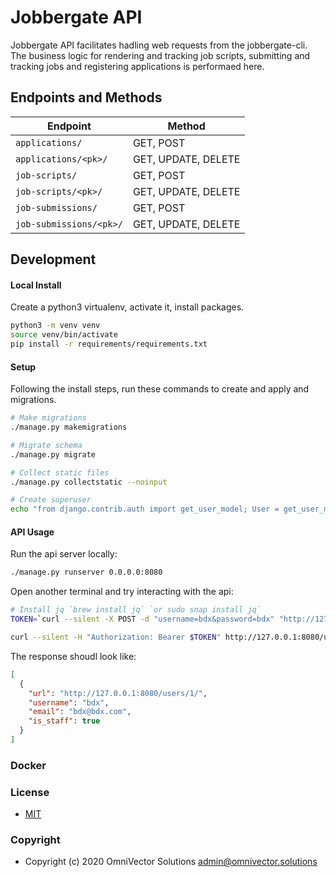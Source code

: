 # Jobbergate API
Jobbergate API facilitates hadling web requests from the jobbergate-cli. The business logic for rendering and tracking job scripts, submitting and tracking jobs and registering applications is performaed here.


## Endpoints and Methods

Endpoint                  | Method
------------------------- | -------------------
`applications/`           | GET, POST
`applications/<pk>/`      | GET, UPDATE, DELETE
`job-scripts/`            | GET, POST
`job-scripts/<pk>/`       | GET, UPDATE, DELETE
`job-submissions/`        | GET, POST
`job-submissions/<pk>/`   | GET, UPDATE, DELETE


## Development
#### Local Install
Create a python3 virtualenv, activate it, install packages.
```bash
python3 -m venv venv
source venv/bin/activate
pip install -r requirements/requirements.txt
```

#### Setup
Following the install steps, run these commands to create and apply and migrations.
```bash
# Make migrations
./manage.py makemigrations

# Migrate schema
./manage.py migrate

# Collect static files
./manage.py collectstatic --noinput

# Create superuser
echo "from django.contrib.auth import get_user_model; User = get_user_model(); User.objects.create_superuser('bdx', 'bdx@bdx.com', 'bdx')" | ./manage.py shell
```

#### API Usage
Run the api server locally:
```bash
./manage.py runserver 0.0.0.0:8080
```
Open another terminal and try interacting with the api:
```bash
# Install jq `brew install jq` `or sudo snap install jq`
TOKEN=`curl --silent -X POST -d "username=bdx&password=bdx" "http://127.0.0.1:8080/api-token-auth/" | jq -r '.token'`

curl --silent -H "Authorization: Bearer $TOKEN" http://127.0.0.1:8080/users/ | jq
```
The response shoudl look like:
```json
[
  {
    "url": "http://127.0.0.1:8080/users/1/",
    "username": "bdx",
    "email": "bdx@bdx.com",
    "is_staff": true
  }
]
```


### Docker

### License
* [MIT](LICENSE)

### Copyright
* Copyright (c) 2020 OmniVector Solutions <admin@omnivector.solutions>
